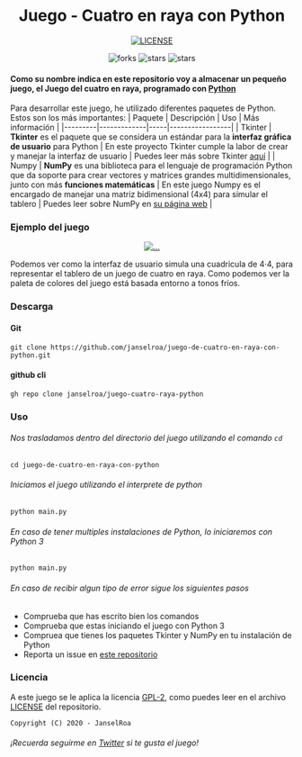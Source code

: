 <h1 align="center">Juego - Cuatro en raya con Python</h1>
<p align="center">
  <a href="https://github.com/janselroa/juego-de-cuatro-en-raya-con-python/blob/master/LICENSE" target="_blank">
    <img alt="LICENSE" src="https://img.shields.io/eclipse-marketplace/l/notepad4e?style=for-the-badge"/>
  </a>
</p>
<p align="center">
    <img alt="forks" src="https://img.shields.io/github/forks/janselroa/juego-cuatro-en-raya-con-python?label=Forks&style=social"/>
    <img alt="stars" src="https://img.shields.io/github/stars/janselroa/juego-cuatro-en-raya-con-python?style=social"/>
    <img alt="stars" src="https://img.shields.io/github/watchers/janselroa/juego-cuatro-en-raya-con-python?style=social"/>
</p>

#### Como su nombre indica en este repositorio voy a almacenar un pequeño juego, el **Juego del cuatro en raya, programado con [Python](https://www.python.org/)**
Para desarrollar este juego, he utilizado diferentes paquetes de Python. Estos son los más importantes:
| Paquete | Descripción | Uso | Más información |
|---------|-------------|-----|-----------------|
| Tkinter | **Tkinter** es el paquete que se considera un estándar para la **interfaz gráfica de usuario** para Python | En este proyecto Tkinter cumple la labor de crear y manejar la interfaz de usuario | Puedes leer más sobre Tkinter [aquí](https://guia-tkinter.readthedocs.io/es/develop/) |
| Numpy | **NumPy** es una biblioteca para el lenguaje de programación Python que da soporte para crear vectores y matrices grandes multidimensionales, junto con más **funciones matemáticas** | En este juego Numpy es el encargado de manejar una matriz bidimensional (4x4) para simular el tablero | Puedes leer sobre NumPy en [su página web](https://numpy.org/) | 

### Ejemplo del juego
<p align="center">
  <a href="https://github.com/janselroa/juego-de-cuatro-en-raya-con-python/blob/master/main.py">
    <img src="https://media.discordapp.net/attachments/756565708598673561/757611034428309544/unknown.png?width=339&height=474" alt="...">
  </a>
</p>
Podemos ver como la interfaz de usuario simula una cuadricula de 4·4, para representar el tablero de un juego de cuatro en raya. Como podemos ver la paleta de colores del juego está basada entorno a tonos fríos.

### Descarga
#### Git
```shell
git clone https://github.com/janselroa/juego-de-cuatro-en-raya-con-python.git
```
#### github cli
````shell
gh repo clone janselroa/juego-cuatro-raya-python
````
### Uso
###### Nos trasladamos dentro del directorio del juego utilizando el comando `cd` 
```shell
cd juego-de-cuatro-en-raya-con-python
```
###### Iniciamos el juego utilizando el interprete de python
```shell
python main.py
```
###### En caso de tener multiples instalaciones de Python, lo iniciaremos con Python 3
```shell
python main.py
```
###### En caso de recibir algun tipo de error sigue los siguientes pasos 
* Comprueba que has escrito bien los comandos
* Comprueba que estas iniciando el juego con Python 3 
* Compruea que tienes los paquetes Tkinter y NumPy en tu instalación de Python
* Reporta un issue en [este repositorio](https://github.com/janselroa/juego-de-cuatro-en-raya-con-python/issues)

### Licencia
A este juego se le aplica la licencia [GPL-2](https://www.gnu.org/licenses/old-licenses/gpl-2.0.html), como puedes leer en el archivo [LICENSE](https://github.com/janselroa/juego-de-cuatro-en-raya-con-python/blob/master/LICENSE) del repositorio.
```
Copyright (C) 2020 - JanselRoa
```
###### ¡Recuerda seguirme en [Twitter](https://twitter.com/RoaJansel) si te gusta el juego!
